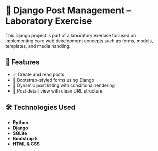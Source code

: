 # 📝 Django Post Management – Laboratory Exercise

This Django project is part of a laboratory exercise focused on implementing core web development concepts such as forms, models, templates, and media handling.

## 🚀 Features

- ✅ Create and read posts
- 🎨 Bootstrap-styled forms using Django
- 📄 Dynamic post listing with conditional rendering
- 🔗 Post detail view with clean URL structure

## 🛠 Technologies Used

- **Python**
- **Django**
- **SQLite**
- **Bootstrap 5**
- **HTML & CSS**
